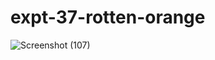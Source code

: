 # expt-37-rotten-orange
![Screenshot (107)](https://github.com/DikshaMeena03/expt-37-rotten-orange/assets/148327414/f0646ce5-70b5-43ac-bf67-329c8f448517)
